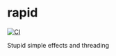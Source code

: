 # rapid
[![CI](https://github.com/outr/rapid/actions/workflows/ci.yml/badge.svg)](https://github.com/outr/rapid/actions/workflows/ci.yml)

Stupid simple effects and threading
